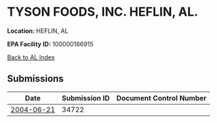 # TYSON FOODS, INC. HEFLIN, AL.

**Location:** HEFLIN, AL

**EPA Facility ID:** 100000186915

[Back to AL Index](../../index.md)

## Submissions

| Date | Submission ID | Document Control Number |
|------|--------------|-------------------------|
| [2004-06-21](submissions/34722.md) | 34722 |  |
